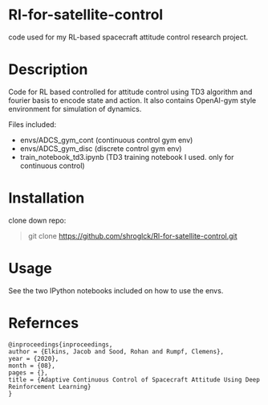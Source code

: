 # Rl-for-satellite-control
code  used for my RL-based spacecraft attitude control research project.


# Description
Code for RL based controlled for attitude control using TD3 algorithm and fourier basis to encode state and action. It also contains OpenAI-gym style environment for simulation of dynamics.


Files included:
- envs/ADCS_gym_cont (continuous control gym env)
- envs/ADCS_gym_disc (discrete control gym env)
- train_notebook_td3.ipynb (TD3 training notebook I used. only for continuous control)


# Installation
clone down repo:
> git clone https://github.com/shroglck/Rl-for-satellite-control.git

# Usage
See the two IPython notebooks  included on how to use the envs.

# Refernces
 ```
@inproceedings{inproceedings,
author = {Elkins, Jacob and Sood, Rohan and Rumpf, Clemens},
year = {2020},
month = {08},
pages = {},
title = {Adaptive Continuous Control of Spacecraft Attitude Using Deep Reinforcement Learning}
}

```
